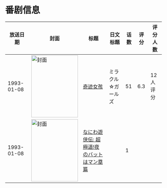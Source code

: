 # 番剧信息

|放送日期|封面|标题|日文标题|话数|评分|评分人数|
|---|---|---|---|---|---|---|
|1993-01-08|<img src="//lain.bgm.tv/pic/cover/c/cd/59/80149_IJ6zt.jpg" alt="封面" style="width:150px;height:200px;object-fit:cover;">|[奇迹女孩](https://bangumi.tv/subject/80149)|ミラクル☆ガールズ|51|6.3|12人评分|
|1993-01-08|<img src="//lain.bgm.tv/pic/cover/c/41/23/508694_wcODo.jpg" alt="封面" style="width:150px;height:200px;object-fit:cover;">|[なにわ遊侠伝: 超極道!夜のバットはマン塁篇](https://bangumi.tv/subject/508694)||1|||
